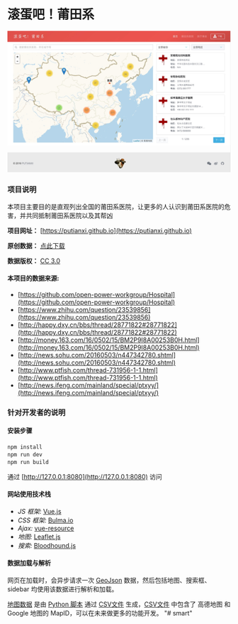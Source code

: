 # 滚蛋吧！莆田系

![截图](./assets/images/screenshot/index.jpg)

### 项目说明

本项目主要目的是直观列出全国的莆田系医院，让更多的人认识到莆田系医院的危害，并共同抵制莆田系医院以及其帮凶

**项目网址：** [https://putianxi.github.io](https://putianxi.github.io)

**原创数据：** [点此下载](https://github.com/putianxi/putianxi.github.io/raw/master/assets/data/hospital.xlsx)

**数据版权：** [CC 3.0](https://creativecommons.org/licenses/by-nc-sa/3.0/deed.zh)

#### 本项目的数据来源:

- [https://github.com/open-power-workgroup/Hospital](https://github.com/open-power-workgroup/Hospital)
- [https://www.zhihu.com/question/23539856](https://www.zhihu.com/question/23539856)
- [http://happy.dxy.cn/bbs/thread/28771822#28771822](http://happy.dxy.cn/bbs/thread/28771822#28771822)
- [http://money.163.com/16/0502/15/BM2P9I8A00253B0H.html](http://money.163.com/16/0502/15/BM2P9I8A00253B0H.html)
- [http://news.sohu.com/20160503/n447342780.shtml](http://news.sohu.com/20160503/n447342780.shtml)
- [http://www.ptfish.com/thread-731956-1-1.html](http://www.ptfish.com/thread-731956-1-1.html)
- [http://news.ifeng.com/mainland/special/ptxyy/](http://news.ifeng.com/mainland/special/ptxyy/)

### 针对开发者的说明

#### 安装步骤

``` bash
npm install
npm run dev
npm run build
```

通过 [http://127.0.0.1:8080](http://127.0.0.1:8080) 访问

#### 网站使用技术栈

- *JS 框架:* [Vue.js](https://vuejs.org.cn/)
- *CSS 框架:* [Bulma.io](http://bulma.io/)
- *Ajax:* [vue-resource](https://github.com/vuejs/vue-resource) 
- *地图:* [Leaflet.js](http://leafletjs.com/)
- *搜索:* [Bloodhound.js](https://github.com/twitter/typeahead.js/blob/master/doc/bloodhound.md)

#### 数据加载与解析

网页在加载时，会异步请求一次 [GeoJson](http://geojson.org/) 数据，然后包括地图、搜索框、sidebar 均使用该数据进行解析和加载。

[地图数据](https://github.com/putianxi/putianxi.github.io/blob/master/assets/data/hospital.geojson) 是由 [Python 脚本](https://github.com/putianxi/putianxi.github.io/blob/master/assets/script/csv2geojson.py) 通过 [CSV文件](https://github.com/putianxi/putianxi.github.io/blob/master/assets/data/hospital.csv) 生成，[CSV文件](https://github.com/putianxi/putianxi.github.io/blob/master/assets/data/hospital.csv) 中包含了 高德地图 和 Google 地图的 MapID，可以在未来做更多的功能开发。
"# smart" 
